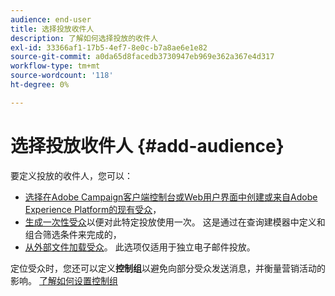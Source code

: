 ```yaml
---
audience: end-user
title: 选择投放收件人
description: 了解如何选择投放的收件人
exl-id: 33366af1-17b5-4ef7-8e0c-b7a8ae6e1e82
source-git-commit: a0da65d8facedb3730947eb969e362a367e4d317
workflow-type: tm+mt
source-wordcount: '118'
ht-degree: 0%

---
```


# 选择投放收件人 {#add-audience}

要定义投放的收件人，您可以：

* [选择在Adobe Campaign客户端控制台或Web用户界面中创建或来自Adobe Experience Platform的现有受众](add-audience.md)，
* [生成一次性受众](one-time-audience.md)以便对此特定投放使用一次。 这是通过在查询建模器中定义和组合筛选条件来完成的，
* [从外部文件加载受众](file-audience.md)。 此选项仅适用于独立电子邮件投放。

定位受众时，您还可以定义&#x200B;**控制组**&#x200B;以避免向部分受众发送消息，并衡量营销活动的影响。 [了解如何设置控制组](control-group.md)

